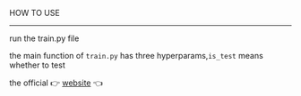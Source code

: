 HOW TO USE

---
run the train.py file

the main function of `train.py` has three hyperparams,`is_test` means whether to test

the official :point_right: [website](https://www.biendata.com/competition/ccks_2019_4/) :point_left: